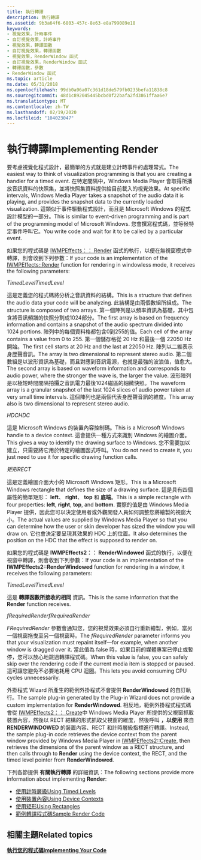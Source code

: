 ```yaml
---
title: 執行轉譯
description: 執行轉譯
ms.assetid: 9b3a64f6-6803-457c-8e63-e8a799089e18
keywords:
- 視覺效果，計時事件
- 自訂視覺效果，計時事件
- 視覺效果，轉譯函數
- 自訂視覺效果，轉譯函數
- 視覺效果，RenderWindow 函式
- 自訂視覺效果，RenderWindow 函式
- 轉譯函數，參數
- RenderWindow 函式
ms.topic: article
ms.date: 05/31/2018
ms.openlocfilehash: 99db0a96a07c361d18de579fb0235befa11838c8
ms.sourcegitcommit: 48d1c892045445bcbd0f22bafa2fd3861ffaa6e7
ms.translationtype: MT
ms.contentlocale: zh-TW
ms.lasthandoff: 02/19/2020
ms.locfileid: "104023047"
---
```

# <a name="implementing-render"></a><span data-ttu-id="56b51-111">執行轉譯</span><span class="sxs-lookup"><span data-stu-id="56b51-111">Implementing Render</span></span>

<span data-ttu-id="56b51-112">要考慮視覺化程式設計，最簡單的方式就是建立計時事件的處理常式。</span><span class="sxs-lookup"><span data-stu-id="56b51-112">The easiest way to think of visualization programming is that you are creating a handler for a timed event.</span></span> <span data-ttu-id="56b51-113">在特定間隔中，Windows Media Player 會取得所播放音訊資料的快照集，並將快照集資料提供給目前載入的視覺效果。</span><span class="sxs-lookup"><span data-stu-id="56b51-113">At specific intervals, Windows Media Player takes a snapshot of the audio data it is playing, and provides the snapshot data to the currently loaded visualization.</span></span> <span data-ttu-id="56b51-114">這類似于事件驅動程式設計，而且是 Microsoft Windows 的程式設計模型的一部分。</span><span class="sxs-lookup"><span data-stu-id="56b51-114">This is similar to event-driven programming and is part of the programming model of Microsoft Windows.</span></span> <span data-ttu-id="56b51-115">您會撰寫程式碼，並等候特定事件呼叫它。</span><span class="sxs-lookup"><span data-stu-id="56b51-115">You write code and wait for it to be called by a particular event.</span></span>

<span data-ttu-id="56b51-116">如果您的程式碼是 [IWMPEffects：： Render](/previous-versions/windows/desktop/api/effects/nf-effects-iwmpeffects-render) 函式的執行，以便在無視窗模式中轉譯，則會收到下列參數：</span><span class="sxs-lookup"><span data-stu-id="56b51-116">If your code is an implementation of the [IWMPEffects::Render](/previous-versions/windows/desktop/api/effects/nf-effects-iwmpeffects-render) function for rendering in windowless mode, it receives the following parameters:</span></span>

<span data-ttu-id="56b51-117">*TimedLevel*</span><span class="sxs-lookup"><span data-stu-id="56b51-117">*TimedLevel*</span></span>

<span data-ttu-id="56b51-118">這是定義您的程式碼將分析之音訊資料的結構。</span><span class="sxs-lookup"><span data-stu-id="56b51-118">This is a structure that defines the audio data your code will be analyzing.</span></span> <span data-ttu-id="56b51-119">此結構是由兩個數組所組成。</span><span class="sxs-lookup"><span data-stu-id="56b51-119">The structure is composed of two arrays.</span></span> <span data-ttu-id="56b51-120">第一個陣列是以頻率資訊為基礎，其中包含將音訊頻譜的快照分割成1024部分。</span><span class="sxs-lookup"><span data-stu-id="56b51-120">The first array is based on frequency information and contains a snapshot of the audio spectrum divided into 1024 portions.</span></span> <span data-ttu-id="56b51-121">陣列中的每個資料格都包含0到255的值。</span><span class="sxs-lookup"><span data-stu-id="56b51-121">Each cell of the array contains a value from 0 to 255.</span></span> <span data-ttu-id="56b51-122">第一個儲存格從 20 Hz 和最後一個 22050 Hz 開始。</span><span class="sxs-lookup"><span data-stu-id="56b51-122">The first cell starts at 20 Hz and the last at 22050 Hz.</span></span> <span data-ttu-id="56b51-123">陣列以二維表示身歷聲音訊。</span><span class="sxs-lookup"><span data-stu-id="56b51-123">The array is two dimensional to represent stereo audio.</span></span> <span data-ttu-id="56b51-124">第二個數組是以波形資訊為基礎，而且對應到音訊電源，也就是最強的波浪值，值愈大。</span><span class="sxs-lookup"><span data-stu-id="56b51-124">The second array is based on waveform information and corresponds to audio power, where the stronger the wave is, the larger the value.</span></span> <span data-ttu-id="56b51-125">波形陣列是以極短時間間隔拍攝之音訊電力最後1024磁區的細微快照。</span><span class="sxs-lookup"><span data-stu-id="56b51-125">The waveform array is a granular snapshot of the last 1024 slices of audio power taken at very small time intervals.</span></span> <span data-ttu-id="56b51-126">這個陣列也是兩個代表身歷聲音訊的維度。</span><span class="sxs-lookup"><span data-stu-id="56b51-126">This array also is two dimensional to represent stereo audio.</span></span>

<span data-ttu-id="56b51-127">*HDC*</span><span class="sxs-lookup"><span data-stu-id="56b51-127">*HDC*</span></span>

<span data-ttu-id="56b51-128">這是 Microsoft Windows 的裝置內容控制碼。</span><span class="sxs-lookup"><span data-stu-id="56b51-128">This is a Microsoft Windows handle to a device context.</span></span> <span data-ttu-id="56b51-129">這會提供一種方式來識別 Windows 的繪圖介面。</span><span class="sxs-lookup"><span data-stu-id="56b51-129">This gives a way to identify the drawing surface to Windows.</span></span> <span data-ttu-id="56b51-130">您不需要加以建立，只需要將它用於特定的繪圖函式呼叫。</span><span class="sxs-lookup"><span data-stu-id="56b51-130">You do not need to create it, you just need to use it for specific drawing function calls.</span></span>

<span data-ttu-id="56b51-131">*矩形*</span><span class="sxs-lookup"><span data-stu-id="56b51-131">*RECT*</span></span>

<span data-ttu-id="56b51-132">這是定義繪圖介面大小的 Microsoft Windows 矩形。</span><span class="sxs-lookup"><span data-stu-id="56b51-132">This is a Microsoft Windows rectangle that defines the size of a drawing surface.</span></span> <span data-ttu-id="56b51-133">這是具有四個屬性的簡單矩形： **left**、 **right**、 **top** 和 **底端**。</span><span class="sxs-lookup"><span data-stu-id="56b51-133">This is a simple rectangle with four properties: **left**, **right**, **top**, and **bottom**.</span></span> <span data-ttu-id="56b51-134">實際的值是由 Windows Media Player 提供，因此您可以決定使用者或外觀開發人員如何調整您將繪製的視窗大小。</span><span class="sxs-lookup"><span data-stu-id="56b51-134">The actual values are supplied by Windows Media Player so that you can determine how the user or skin developer has sized the window you will draw on.</span></span> <span data-ttu-id="56b51-135">它也會決定要呈現其效果的 HDC 上的位置。</span><span class="sxs-lookup"><span data-stu-id="56b51-135">It also determines the position on the HDC that the effect is supposed to render on.</span></span>

<span data-ttu-id="56b51-136">如果您的程式碼是 **IWMPEffects2：： RenderWindowed** 函式的執行，以便在視窗中轉譯，則會收到下列參數：</span><span class="sxs-lookup"><span data-stu-id="56b51-136">If your code is an implementation of the **IWMPEffects2::RenderWindowed** function for rendering in a window, it receives the following parameters:</span></span>

<span data-ttu-id="56b51-137">*TimedLevel*</span><span class="sxs-lookup"><span data-stu-id="56b51-137">*TimedLevel*</span></span>

<span data-ttu-id="56b51-138">這是 **轉譯函數所接收的相同** 資訊。</span><span class="sxs-lookup"><span data-stu-id="56b51-138">This is the same information that the **Render** function receives.</span></span>

<span data-ttu-id="56b51-139">*fRequiredRender*</span><span class="sxs-lookup"><span data-stu-id="56b51-139">*fRequiredRender*</span></span>

<span data-ttu-id="56b51-140">*FRequiredRender* 參數會通知您，您的視覺效果必須自行重新繪製，例如，當另一個視窗拖曳至另一個視窗時。</span><span class="sxs-lookup"><span data-stu-id="56b51-140">The *fRequiredRender* parameter informs you that your visualization must repaint itself—for example, when another window is dragged over it.</span></span> <span data-ttu-id="56b51-141">當此值為 false 時，如果目前的媒體專案已停止或暫停，您可以放心地跳過轉譯程式碼。</span><span class="sxs-lookup"><span data-stu-id="56b51-141">When this value is false, you can safely skip over the rendering code if the current media item is stopped or paused.</span></span> <span data-ttu-id="56b51-142">這可讓您避免不必要地耗用 CPU 迴圈。</span><span class="sxs-lookup"><span data-stu-id="56b51-142">This lets you avoid consuming CPU cycles unnecessarily.</span></span>

<span data-ttu-id="56b51-143">外掛程式 Wizard 所產生的範例外掛程式不會提供 **RenderWindowed** 的自訂執行。</span><span class="sxs-lookup"><span data-stu-id="56b51-143">The sample plug-in generated by the Plug-in Wizard does not provide a custom implementation for **RenderWindowed**.</span></span> <span data-ttu-id="56b51-144">相反地，範例外掛程式程式碼會從 [IWMPEffects2：： Create](/previous-versions/windows/desktop/api/effects/nf-effects-iwmpeffects2-create)中 Windows Media Player 所提供的父視窗抓取裝置內容，然後以 RECT 結構的形式抓取父視窗的維度，然後呼叫 **，以使用** 來自 **RENDERWINDOWED** 的裝置內容、RECT 和計時層級指標進行轉譯。</span><span class="sxs-lookup"><span data-stu-id="56b51-144">Instead, the sample plug-in code retrieves the device context from the parent window provided by Windows Media Player in [IWMPEffects2::Create](/previous-versions/windows/desktop/api/effects/nf-effects-iwmpeffects2-create), then retrieves the dimensions of the parent window as a RECT structure, and then calls through to **Render** using the device context, the RECT, and the timed level pointer from **RenderWindowed**.</span></span>

<span data-ttu-id="56b51-145">下列各節提供 **有關執行轉譯** 的詳細資訊：</span><span class="sxs-lookup"><span data-stu-id="56b51-145">The following sections provide more information about implementing **Render**:</span></span>

-   [<span data-ttu-id="56b51-146">使用計時層級</span><span class="sxs-lookup"><span data-stu-id="56b51-146">Using Timed Levels</span></span>](using-timed-levels.md)
-   [<span data-ttu-id="56b51-147">使用裝置內容</span><span class="sxs-lookup"><span data-stu-id="56b51-147">Using Device Contexts</span></span>](using-device-contexts.md)
-   [<span data-ttu-id="56b51-148">使用矩形</span><span class="sxs-lookup"><span data-stu-id="56b51-148">Using Rectangles</span></span>](using-rectangles.md)
-   [<span data-ttu-id="56b51-149">範例轉譯程式碼</span><span class="sxs-lookup"><span data-stu-id="56b51-149">Sample Render Code</span></span>](sample-render-code.md)

## <a name="related-topics"></a><span data-ttu-id="56b51-150">相關主題</span><span class="sxs-lookup"><span data-stu-id="56b51-150">Related topics</span></span>

<dl> <dt>

[<span data-ttu-id="56b51-151">**執行您的程式碼**</span><span class="sxs-lookup"><span data-stu-id="56b51-151">**Implementing Your Code**</span></span>](implementing-your-code.md)
</dt> </dl>

 

 





